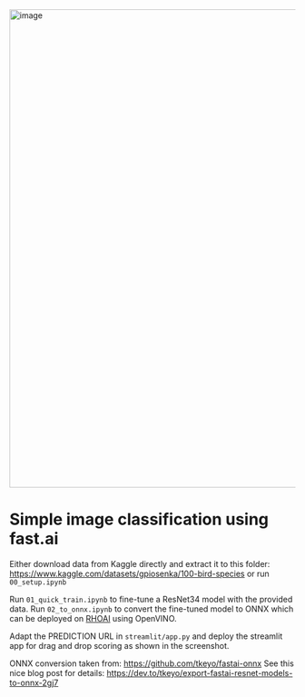 <img width="842" alt="image" src="https://github.com/sroecker/rhods-birdwatching/assets/362733/531af5ec-2f00-46b3-b40d-2c06991f8235">

# Simple image classification using fast.ai

Either download data from Kaggle directly and extract it to this folder:
https://www.kaggle.com/datasets/gpiosenka/100-bird-species
or run ``00_setup.ipynb``

Run ``01_quick_train.ipynb`` to fine-tune a ResNet34 model with the provided data.
Run ``02_to_onnx.ipynb`` to convert the fine-tuned model to ONNX which can be deployed on [RHOAI](https://ai-on-openshift.io/getting-started/openshift-ai/) using OpenVINO.

Adapt the PREDICTION URL in ``streamlit/app.py`` and deploy the streamlit app for drag and drop scoring as shown in the screenshot.

ONNX conversion taken from: https://github.com/tkeyo/fastai-onnx
See this nice blog post for details: https://dev.to/tkeyo/export-fastai-resnet-models-to-onnx-2gj7
